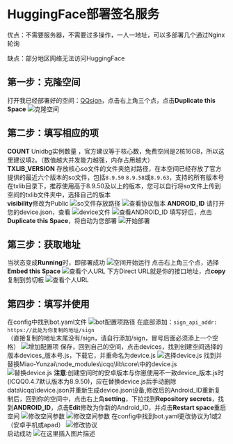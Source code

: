 ﻿# HuggingFace部署签名服务

优点：不需要服务器，不需要过多操作，一人一地址，可以多部署几个通过Nginx轮询

缺点：部分地区网络无法访问HuggingFace
## 第一步：克隆空间
打开我已经部署好的空间：[QQsign](https://huggingface.co/spaces/CikeyQI/QQsign)，点击右上角三个点，点击**Duplicate this Space**
![克隆空间](https://img-blog.csdnimg.cn/67fdeed3858c48d7858e79410e1ba0a3.png)
## 第二步：填写相应的项
 **COUNT**
 Unidbg实例数量 ，官方建议等于核心数，免费空间是2核16GB，所以这里建议填`2`。（数值越大并发能力越强，内存占用越大）\
 **TXLIB_VERSION**
 存放核心so文件的文件夹绝对路径，在本空间已经存放了官方提供的最近六个版本的so文件，包括`8.9.50` `8.9.58`或`8.9.63`，支持的所有版本号在txlib目录下，推荐使用高于8.9.50及以上的版本，您可以自行将so文件上传到空间的txlib文件夹中，选择自己的版本\
 **visibility**修改为Public
![so文件存放路径](https://i.postimg.cc/jSDtXcVd/version.png)
![查看协议版本](https://img-blog.csdnimg.cn/6e27f33483d548e284ec777015227b42.png)
**ANDROID_ID**
请打开您的device.json，查看
![device文件](https://img-blog.csdnimg.cn/b6198cc8221648dc85fbb242ec5bc255.png)
![查看ANDROID_ID](https://img-blog.csdnimg.cn/f313264930344b8599b6dfd2d940cb69.png)
填写好后，点击**Duplicate this Space**，将自动为您部署
![开始部署](https://img-blog.csdnimg.cn/121ba7ea6c124d91966ffd5131b30c69.png)
## 第三步：获取地址
当状态变成**Running**时，即部署成功
![空间开始运行](https://img-blog.csdnimg.cn/4864f13caff1466d982b91023b91da56.png)
点击右上角三个点，选择**Embed this Space**
![查看个人URL](https://img-blog.csdnimg.cn/bf7fc6cf3ab94290bdee765660ca5cf9.png)
下方Direct URL就是你的接口地址，点**copy**复制到剪切板
![查看个人URL](https://img-blog.csdnimg.cn/3b310c17ebb0496aac36a4ef40d0c8ee.png)
## 第四步：填写并使用
在config中找到bot.yaml文件
![bot配置项路径](https://img-blog.csdnimg.cn/25a96210007a4beba978bca719fff717.png)
在底部添加：`sign_api_addr: https://此处为你复制的地址/sign`\
（直接复制的地址末尾没有/sign，请自行添加/sign，冒号后面必须添上一个空格）
![增加配置项](https://img-blog.csdnimg.cn/81a3666013e9436bad31c40986ade90e.png)
保存，回到自己的空间，点击devices，找到创建空间选择的版本devices_版本号.js，下载它，并重命名为device.js
![选择device.js](https://i.postimg.cc/mDz8txCG/7-E2-DC331-ADB8-406d-ACD9-782-A58-A3-D81-E.png)
找到并替换Miao-Yunzai\node_modules\icqq\lib\core\中的device.js\
![替换device.js](https://img-blog.csdnimg.cn/3e5a7c8fba214155842feba62cce212a.png)
**注意**:创建空间时的安卓版本与你崽使用不一致device_版本.js时\
(ICQQ0.4.7默认版本为8.9.50)，应在替换device.js后手动删除data\icqq\device.json并重新生成device.json设备,修改后的Android_ID重新复制后，回到你的空间中，点击右上角**setting**，下拉找到**Repository secrets**，找到**ANDROID_ID**，点击**Edit**修改为你新的Android_ID，并点击**Restart space**重启空间
![修改空间参数](https://i.postimg.cc/FR2KyS6B/1.png)
![修改空间参数](https://i.postimg.cc/RZXVPy8f/2.png)
在config中找到bot.yaml更改协议为1或2（安卓手机或apad）
![修改协议](https://i.postimg.cc/YSrfSPz2/796-F9-BB1-06-C0-42b1-B26-C-267-B1304-DF55.png)\
启动成功
![在这里插入图片描述](https://img-blog.csdnimg.cn/9187d3c094154b63ae0c2df3dec46239.png)
